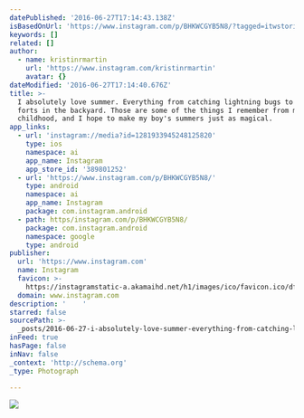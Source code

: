 ```yaml
---
datePublished: '2016-06-27T17:14:43.138Z'
isBasedOnUrl: 'https://www.instagram.com/p/BHKWCGYB5N8/?tagged=itwstories'
keywords: []
related: []
author:
  - name: kristinrmartin
    url: 'https://www.instagram.com/kristinrmartin'
    avatar: {}
dateModified: '2016-06-27T17:14:40.676Z'
title: >-
  I absolutely love summer. Everything from catching lightning bugs to building
  forts in the backyard. Those are some of the things I remember from my
  childhood, and I hope to make my boy's summers just as magical.
app_links:
  - url: 'instagram://media?id=1281933945248125820'
    type: ios
    namespace: ai
    app_name: Instagram
    app_store_id: '389801252'
  - url: 'https://www.instagram.com/p/BHKWCGYB5N8/'
    type: android
    namespace: ai
    app_name: Instagram
    package: com.instagram.android
  - path: https/instagram.com/p/BHKWCGYB5N8/
    package: com.instagram.android
    namespace: google
    type: android
publisher:
  url: 'https://www.instagram.com'
  name: Instagram
  favicon: >-
    https://instagramstatic-a.akamaihd.net/h1/images/ico/favicon.ico/dfa85bb1fd63.ico
  domain: www.instagram.com
description: '    '
starred: false
sourcePath: >-
  _posts/2016-06-27-i-absolutely-love-summer-everything-from-catching-lightning.md
inFeed: true
hasPage: false
inNav: false
_context: 'http://schema.org'
_type: Photograph

---
```

![    ](https://imgflo.herokuapp.com/graph/vahj1ThiexotieMo/ab0c418835ebaf9567cc4bbcc53ff346/noop.jpg?input=https%3A%2F%2Fscontent.cdninstagram.com%2Ft51.2885-15%2Fs640x640%2Fsh0.08%2Fe35%2F13473349_297685753905256_1207224480_n.jpg%3Fig_cache_key%3DMTI4MTkzMzk0NTI0ODEyNTgyMA%253D%253D.2)